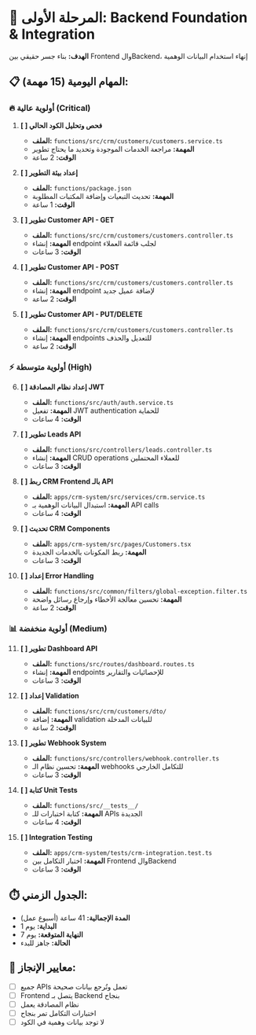 # 🚀 المرحلة الأولى: Backend Foundation & Integration
**الهدف:** بناء جسر حقيقي بين Frontend والBackend، إنهاء استخدام البيانات الوهمية

## 📋 **المهام اليومية (15 مهمة):**

### **🔥 أولوية عالية (Critical)**
1. **[ ] فحص وتحليل الكود الحالي**
   - **الملف:** `functions/src/crm/customers/customers.service.ts`
   - **المهمة:** مراجعة الخدمات الموجودة وتحديد ما يحتاج تطوير
   - **الوقت:** 2 ساعة

2. **[ ] إعداد بيئة التطوير**
   - **الملف:** `functions/package.json`
   - **المهمة:** تحديث التبعيات وإضافة المكتبات المطلوبة
   - **الوقت:** 1 ساعة

3. **[ ] تطوير Customer API - GET**
   - **الملف:** `functions/src/crm/customers/customers.controller.ts`
   - **المهمة:** إنشاء endpoint لجلب قائمة العملاء
   - **الوقت:** 3 ساعات

4. **[ ] تطوير Customer API - POST**
   - **الملف:** `functions/src/crm/customers/customers.controller.ts`
   - **المهمة:** إنشاء endpoint لإضافة عميل جديد
   - **الوقت:** 2 ساعة

5. **[ ] تطوير Customer API - PUT/DELETE**
   - **الملف:** `functions/src/crm/customers/customers.controller.ts`
   - **المهمة:** إنشاء endpoints للتعديل والحذف
   - **الوقت:** 2 ساعة

### **⚡ أولوية متوسطة (High)**
6. **[ ] إعداد نظام المصادقة JWT**
   - **الملف:** `functions/src/auth/auth.service.ts`
   - **المهمة:** تفعيل JWT authentication للحماية
   - **الوقت:** 4 ساعات

7. **[ ] تطوير Leads API**
   - **الملف:** `functions/src/controllers/leads.controller.ts`
   - **المهمة:** إنشاء CRUD operations للعملاء المحتملين
   - **الوقت:** 3 ساعات

8. **[ ] ربط CRM Frontend بالـ API**
   - **الملف:** `apps/crm-system/src/services/crm.service.ts`
   - **المهمة:** استبدال البيانات الوهمية بـ API calls
   - **الوقت:** 4 ساعات

9. **[ ] تحديث CRM Components**
   - **الملف:** `apps/crm-system/src/pages/Customers.tsx`
   - **المهمة:** ربط المكونات بالخدمات الجديدة
   - **الوقت:** 3 ساعات

10. **[ ] إعداد Error Handling**
    - **الملف:** `functions/src/common/filters/global-exception.filter.ts`
    - **المهمة:** تحسين معالجة الأخطاء وإرجاع رسائل واضحة
    - **الوقت:** 2 ساعة

### **📊 أولوية منخفضة (Medium)**
11. **[ ] تطوير Dashboard API**
    - **الملف:** `functions/src/routes/dashboard.routes.ts`
    - **المهمة:** إنشاء endpoints للإحصائيات والتقارير
    - **الوقت:** 3 ساعات

12. **[ ] إعداد Validation**
    - **الملف:** `functions/src/crm/customers/dto/`
    - **المهمة:** إضافة validation للبيانات المدخلة
    - **الوقت:** 2 ساعة

13. **[ ] تطوير Webhook System**
    - **الملف:** `functions/src/controllers/webhook.controller.ts`
    - **المهمة:** تحسين نظام الـ webhooks للتكامل الخارجي
    - **الوقت:** 3 ساعات

14. **[ ] كتابة Unit Tests**
    - **الملف:** `functions/src/__tests__/`
    - **المهمة:** كتابة اختبارات للـ APIs الجديدة
    - **الوقت:** 4 ساعات

15. **[ ] Integration Testing**
    - **الملف:** `apps/crm-system/tests/crm-integration.test.ts`
    - **المهمة:** اختبار التكامل بين Frontend والBackend
    - **الوقت:** 3 ساعات

## ⏱️ **الجدول الزمني:**
- **المدة الإجمالية:** 41 ساعة (أسبوع عمل)
- **البداية:** يوم 1
- **النهاية المتوقعة:** يوم 7
- **الحالة:** جاهز للبدء

## 🎯 **معايير الإنجاز:**
- [ ] جميع APIs تعمل وتُرجع بيانات صحيحة
- [ ] Frontend يتصل بـ Backend بنجاح
- [ ] نظام المصادقة يعمل
- [ ] اختبارات التكامل تمر بنجاح
- [ ] لا توجد بيانات وهمية في الكود